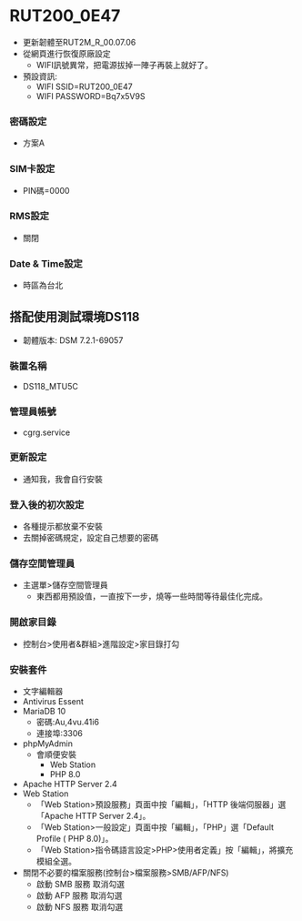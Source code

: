 # RUT200_0E47
+ 更新韌體至RUT2M_R_00.07.06
+ 從網頁進行恢復原廠設定
  + WIFI訊號異常，把電源拔掉一陣子再裝上就好了。
+ 預設資訊:
  + WIFI SSID=RUT200_0E47
  + WIFI PASSWORD=Bq7x5V9S

### 密碼設定
+ 方案A

### SIM卡設定
+ PIN碼=0000

### RMS設定
+ 關閉

### Date & Time設定
+ 時區為台北


## 搭配使用測試環境DS118
+ 韌體版本: DSM 7.2.1-69057

### 裝置名稱
+ DS118_MTU5C

### 管理員帳號
+ cgrg.service

### 更新設定
+ 通知我，我會自行安裝

### 登入後的初次設定
+ 各種提示都放棄不安裝
+ 去關掉密碼規定，設定自己想要的密碼

### 儲存空間管理員
+ 主選單>儲存空間管理員
  + 東西都用預設值，一直按下一步，燒等一些時間等待最佳化完成。

### 開啟家目錄
+ 控制台>使用者&群組>進階設定>家目錄打勾

### 安裝套件
+ 文字編輯器
+ Antivirus Essent
+ MariaDB 10
  + 密碼:Au,4vu.41i6
  + 連接埠:3306
+ phpMyAdmin 
  + 會順便安裝
    + Web Station
    + PHP 8.0
+ Apache HTTP Server 2.4
+ Web Station
  + 「Web Station>預設服務」頁面中按「編輯」，「HTTP 後端伺服器」選「Apache HTTP Server 2.4」。
  + 「Web Station>一般設定」頁面中按「編輯」，「PHP」選「Default Profile ( PHP 8.0)」。
  + 「Web Station>指令碼語言設定>PHP>使用者定義」按「編輯」，將擴充模組全選。
+ 關閉不必要的檔案服務(控制台>檔案服務>SMB/AFP/NFS)
  + 啟動 SMB 服務 取消勾選
  + 啟動 AFP 服務 取消勾選
  + 啟動 NFS 服務 取消勾選
